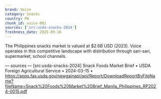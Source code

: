 ```yaml
---
brand: Voice
category: Snacks
country: PH
chunk_id: voice-001
sources: ['src:usda-snacks-2024']
freshness_date: 2025-09-16
---
```


The Philippines snacks market is valued at $2.6B USD (2023). Voice operates in this competitive landscape with distribution through sari-sari, supermarket, school channels.

— sources —
[src:usda-snacks-2024] Snack Foods Market Brief • USDA Foreign Agricultural Service • 2024-03-15 • https://apps.fas.usda.gov/newgainapi/api/Report/DownloadReportByFileName?fileName=Snack%20Foods%20Market%20Brief_Manila_Philippines_RP2024-0015.pdf
